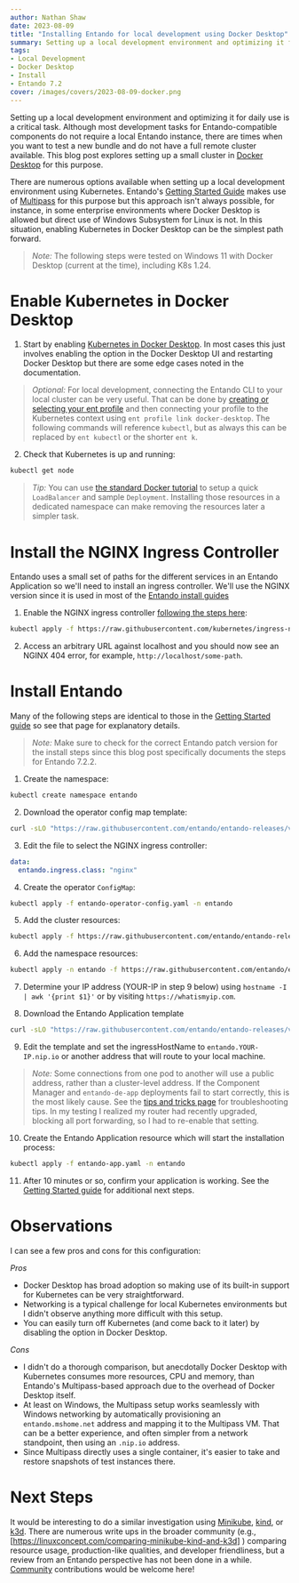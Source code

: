 ```yaml
---
author: Nathan Shaw
date: 2023-08-09
title: "Installing Entando for local development using Docker Desktop"
summary: Setting up a local development environment and optimizing it for daily use is a critical task. Although most development tasks for Entando-compatible components do not require a local Entando instance, there are times when you want to test a new bundle and do not have a full remote cluster available. This blog post explores setting up a small cluster in Docker Desktop for this purpose. 
tags:
- Local Development
- Docker Desktop
- Install
- Entando 7.2
cover: /images/covers/2023-08-09-docker.png
---
```

Setting up a local development environment and optimizing it for daily use is a critical task. Although most development tasks for Entando-compatible components do not require a local Entando instance, there are times when you want to test a new bundle and do not have a full remote cluster available. This blog post explores setting up a small cluster in [Docker Desktop](https://www.docker.com/products/docker-desktop/) for this purpose.

There are numerous options available when setting up a local development environment using Kubernetes. Entando's [Getting Started Guide](../v7.2/docs/getting-started/README.md) makes use of [Multipass](https://multipass.run/) for this purpose but this approach isn't always possible, for instance, in some enterprise environments where Docker Desktop is allowed but direct use of Windows Subsystem for Linux is not. In this situation, enabling Kubernetes in Docker Desktop can be the simplest path forward.

>*Note:* The following steps were tested on Windows 11 with Docker Desktop (current at the time), including K8s 1.24.

# Enable Kubernetes in Docker Desktop
1. Start by enabling [Kubernetes in Docker Desktop](https://docs.docker.com/desktop/kubernetes/). In most cases this just involves enabling the option in the Docker Desktop UI and restarting Docker Desktop but there are some edge cases noted in the documentation.

>*Optional:* For local development, connecting the Entando CLI to your local cluster can be very useful. That can be done by [creating or selecting your ent profile](../v7.2/docs/getting-started/entando-cli.md) and then connecting your profile to the Kubernetes context using `ent profile link docker-desktop`. The following commands will reference `kubectl`, but as always this can be replaced by `ent kubectl` or the shorter `ent k`.

2. Check that Kubernetes is up and running:
``` bash
kubectl get node
```

>*Tip:* You can use [the standard Docker tutorial](https://www.docker.com/blog/how-kubernetes-works-under-the-hood-with-docker-desktop/) to setup a quick `LoadBalancer` and sample `Deployment`. Installing those resources in a dedicated namespace can make removing the resources later a simpler task.

# Install the NGINX Ingress Controller
Entando uses a small set of paths for the different services in an Entando Application so we'll need to install an ingress controller. We'll use the NGINX version since it is used in most of the [Entando install guides](../v7.2/tutorials/README.md)

1. Enable the NGINX ingress controller [following the steps here](https://kubernetes.github.io/ingress-nginx/deploy/#docker-desktop):
``` bash
kubectl apply -f https://raw.githubusercontent.com/kubernetes/ingress-nginx/controller-v1.8.1/deploy/static/provider/cloud/deploy.yaml
```

2. Access an arbitrary URL against localhost and you should now see an NGINX 404 error, for example, `http://localhost/some-path`.

# Install Entando
Many of the following steps are identical to those in the [Getting Started guide](../v7.2/docs/getting-started/README.md) so see that page for explanatory details. 
> *Note:* Make sure to check for the correct Entando patch version for the install steps since this blog post specifically documents the steps for Entando 7.2.2.

1. Create the namespace:
``` bash
kubectl create namespace entando
```

2. Download the operator config map template:
``` bash
curl -sLO "https://raw.githubusercontent.com/entando/entando-releases/v7.2.2/dist/ge-1-1-6/samples/entando-operator-config.yaml"
```

3. Edit the file to select the NGINX ingress controller:
``` yaml
data: 
  entando.ingress.class: "nginx"
```

4. Create the operator `ConfigMap`:
``` bash
kubectl apply -f entando-operator-config.yaml -n entando
```

5. Add the cluster resources:
``` bash
kubectl apply -f https://raw.githubusercontent.com/entando/entando-releases/v7.2.2/dist/ge-1-1-6/namespace-scoped-deployment/cluster-resources.yaml
```

6. Add the namespace resources:
``` bash
kubectl apply -n entando -f https://raw.githubusercontent.com/entando/entando-releases/v7.2.2/dist/ge-1-1-6/namespace-scoped-deployment/namespace-resources.yaml
```

7. Determine your IP address (YOUR-IP in step 9 below) using `hostname -I | awk '{print $1}'` or by visiting `https://whatismyip.com`.

8. Download the Entando Application template
``` bash
curl -sLO "https://raw.githubusercontent.com/entando/entando-releases/v7.2.2/dist/ge-1-1-6/samples/entando-app.yaml"
```

9. Edit the template and set the ingressHostName to `entando.YOUR-IP.nip.io` or another address that will route to your local machine.
> *Note:* Some connections from one pod to another will use a public address, rather than a cluster-level address. If the Component Manager and `entando-de-app` deployments fail to start correctly, this is the most likely cause. See the [tips and tricks page](../v7.2/docs/reference/local-tips-and-tricks.md) for troubleshooting tips. In my testing I realized my router had recently upgraded, blocking all port forwarding, so I had to re-enable that setting.

10. Create the Entando Application resource which will start the installation process:
``` bash
kubectl apply -f entando-app.yaml -n entando
```

11. After 10 minutes or so, confirm your application is working. See the [Getting Started guide](../v7.2/docs/getting-started/README.md#next-steps) for additional next steps.

# Observations
I can see a few pros and cons for this configuration:

*Pros*
* Docker Desktop has broad adoption so making use of its built-in support for Kubernetes can be very straightforward.
* Networking is a typical challenge for local Kubernetes environments but I didn't observe anything more difficult with this setup.
* You can easily turn off Kubernetes (and come back to it later) by disabling the option in Docker Desktop.

*Cons*
* I didn't do a thorough comparison, but anecdotally Docker Desktop with Kubernetes consumes more resources, CPU and memory, than Entando's Multipass-based approach due to the overhead of Docker Desktop itself.
* At least on Windows, the Multipass setup works seamlessly with Windows networking by automatically provisioning an `entando.mshome.net` address and mapping it to the Multipass VM. That can be a better experience, and often simpler from a network standpoint, then using an `.nip.io` address.
* Since Multipass directly uses a single container, it's easier to take and restore snapshots of test instances there.

# Next Steps
It would be interesting to do a similar investigation using [Minikube](https://minikube.sigs.k8s.io/docs/), [kind](https://kind.sigs.k8s.io/), or [k3d](https://k3d.io/). There are numerous write ups in the broader community (e.g., [https://linuxconcept.com/comparing-minikube-kind-and-k3d] ) comparing resource usage, production-like qualities, and developer friendliness, but a review from an Entando perspective has not been done in a while. [Community](../v7.2/docs/community/contributing.md) contributions would be welcome here!
